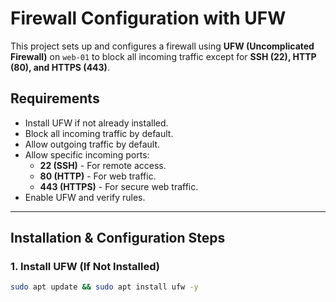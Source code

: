 # Firewall Configuration with UFW

This project sets up and configures a firewall using **UFW (Uncomplicated Firewall)** on `web-01` to block all incoming traffic except for **SSH (22), HTTP (80), and HTTPS (443)**.

## **Requirements**
- Install UFW if not already installed.
- Block all incoming traffic by default.
- Allow outgoing traffic by default.
- Allow specific incoming ports:
  - **22 (SSH)** - For remote access.
  - **80 (HTTP)** - For web traffic.
  - **443 (HTTPS)** - For secure web traffic.
- Enable UFW and verify rules.

---

## **Installation & Configuration Steps**

### **1. Install UFW (If Not Installed)**
```bash
sudo apt update && sudo apt install ufw -y

